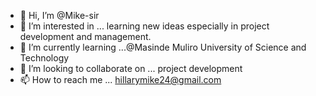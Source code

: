 - 👋 Hi, I’m @Mike-sir
- 👀 I’m interested in ... learning new ideas especially in project development and management.
- 🌱 I’m currently learning ...@Masinde Muliro University of Science and Technology
- 💞️ I’m looking to collaborate on ... project development
- 📫 How to reach me ... hillarymike24@gmail.com

<!---
Mike-sir/Mike-sir is a ✨ special ✨ repository because its `README.md` (this file) appears on your GitHub profile.
You can click the Preview link to take a look at your changes.
--->

